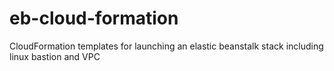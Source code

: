 # eb-cloud-formation
CloudFormation templates for launching an elastic beanstalk stack including linux bastion and VPC
